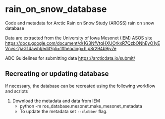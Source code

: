 # rain_on_snow_database
Code and metadata for Arctic Rain on Snow Study (AROSS) rain on snow database

Data are extracted from the University of Iowa Mesonet (IEM) ASOS site
https://docs.google.com/document/d/1G3NfVtqHXUOrkxR7QzbONhEyO1yEVnys-2jaG14awhI/edit?pli=1#heading=h.p8r294b9jv7e

ADC Guidelines for submitting data
https://arcticdata.io/submit/

## Recreating or updating database

If necessary, the database can be recreated using the following workflow and scripts

1. Download the metadata and data from IEM
   - python -m ros_database.mesonet.make_mesonet_metadata
   - To update the metadata set `--clobber` flag.
   
